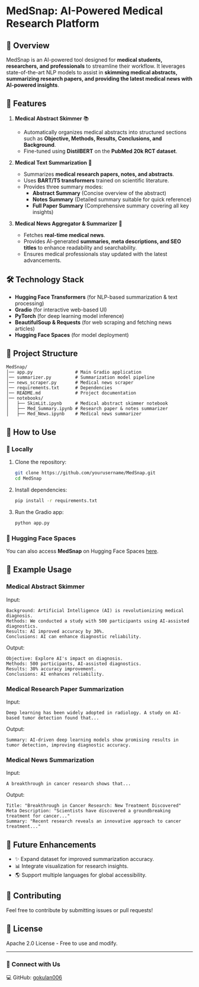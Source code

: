 # MedSnap: AI-Powered Medical Research Platform

## 📌 Overview
MedSnap is an AI-powered tool designed for **medical students, researchers, and professionals** to streamline their workflow. It leverages state-of-the-art NLP models to assist in **skimming medical abstracts, summarizing research papers, and providing the latest medical news with AI-powered insights**.

## 🚀 Features
1. **Medical Abstract Skimmer** 📚
   - Automatically organizes medical abstracts into structured sections such as **Objective, Methods, Results, Conclusions, and Background**.
   - Fine-tuned using **DistilBERT** on the **PubMed 20k RCT dataset**.

2. **Medical Text Summarization** 🏥
   - Summarizes **medical research papers, notes, and abstracts**.
   - Uses **BART/T5 transformers** trained on scientific literature.
   - Provides three summary modes:
     - **Abstract Summary** (Concise overview of the abstract)
     - **Notes Summary** (Detailed summary suitable for quick reference)
     - **Full Paper Summary** (Comprehensive summary covering all key insights)

3. **Medical News Aggregator & Summarizer** 📰
   - Fetches **real-time medical news**.
   - Provides AI-generated **summaries, meta descriptions, and SEO titles** to enhance readability and searchability.
   - Ensures medical professionals stay updated with the latest advancements.

## 🛠️ Technology Stack
- **Hugging Face Transformers** (for NLP-based summarization & text processing)
- **Gradio** (for interactive web-based UI)
- **PyTorch** (for deep learning model inference)
- **BeautifulSoup & Requests** (for web scraping and fetching news articles)
- **Hugging Face Spaces** (for model deployment)

## 📂 Project Structure
```
MedSnap/
│── app.py                # Main Gradio application
│── summarizer.py         # Summarization model pipeline
│── news_scraper.py       # Medical news scraper
│── requirements.txt      # Dependencies
│── README.md             # Project documentation
│── notebooks/
│   ├── SkimLit.ipynb     # Medical abstract skimmer notebook
│   ├── Med_Summary.ipynb # Research paper & notes summarizer
│   ├── Med_News.ipynb    # Medical news summarizer
```

## 📌 How to Use
### 🔹 Locally
1. Clone the repository:
   ```bash
   git clone https://github.com/yourusername/MedSnap.git
   cd MedSnap
   ```
2. Install dependencies:
   ```bash
   pip install -r requirements.txt
   ```
3. Run the Gradio app:
   ```bash
   python app.py
   ```

### 🔹 Hugging Face Spaces
You can also access **MedSnap** on Hugging Face Spaces [here](https://huggingface.co/spaces/your-space-url).

## 📌 Example Usage
### **Medical Abstract Skimmer**
Input:
```
Background: Artificial Intelligence (AI) is revolutionizing medical diagnosis.
Methods: We conducted a study with 500 participants using AI-assisted diagnostics.
Results: AI improved accuracy by 30%.
Conclusions: AI can enhance diagnostic reliability.
```
Output:
```
Objective: Explore AI's impact on diagnosis.
Methods: 500 participants, AI-assisted diagnostics.
Results: 30% accuracy improvement.
Conclusions: AI enhances reliability.
```

### **Medical Research Paper Summarization**
Input:
```
Deep learning has been widely adopted in radiology. A study on AI-based tumor detection found that...
```
Output:
```
Summary: AI-driven deep learning models show promising results in tumor detection, improving diagnostic accuracy.
```

### **Medical News Summarization**
Input:
```
A breakthrough in cancer research shows that...
```
Output:
```
Title: "Breakthrough in Cancer Research: New Treatment Discovered"
Meta Description: "Scientists have discovered a groundbreaking treatment for cancer..."
Summary: "Recent research reveals an innovative approach to cancer treatment..."
```

## 📝 Future Enhancements
- ✨ Expand dataset for improved summarization accuracy.
- 📊 Integrate visualization for research insights.
- 🌎 Support multiple languages for global accessibility.

## 🤝 Contributing
Feel free to contribute by submitting issues or pull requests!

## 📜 License
Apache 2.0 License - Free to use and modify.

---
### 🔗 Connect with Us
💻 GitHub: [gokulan006](https://github.com/gokulan006)

